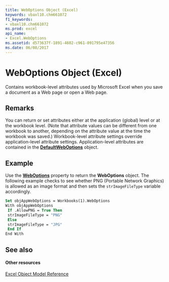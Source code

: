 ```yaml
---
title: WebOptions Object (Excel)
keywords: vbaxl10.chm661072
f1_keywords:
- vbaxl10.chm661072
ms.prod: excel
api_name:
- Excel.WebOptions
ms.assetid: d573637f-1891-4602-c961-091795e47356
ms.date: 06/08/2017
---
```



# WebOptions Object (Excel)

Contains workbook-level attributes used by Microsoft Excel when you save a document as a Web page or open a Web page.


## Remarks

 You can return or set attributes either at the application (global) level or at the workbook level. (Note that attribute values can be different from one workbook to another, depending on the attribute value at the time the workbook was saved.) Workbook-level attribute settings override application-level attribute settings. Application-level attributes are contained in the **[DefaultWebOptions](defaultweboptions-object-excel.md)** object.


## Example

Use the  **[WebOptions](workbook-weboptions-property-excel.md)** property to return the **WebOptions** object. The following example checks to see whether PNG (Portable Network Graphics) is allowed as an image format and then sets the `strImageFileType` variable accordingly.


```vb
Set objAppWebOptions = Workbooks(1).WebOptions 
With objAppWebOptions 
 If .AllowPNG = True Then 
 strImageFileType = "PNG" 
 Else 
 strImageFileType = "JPG" 
 End If 
End With
```


## See also


#### Other resources



[Excel Object Model Reference](http://msdn.microsoft.com/library/11ea8598-8a20-92d5-f98b-0da04263bf2c%28Office.15%29.aspx)


